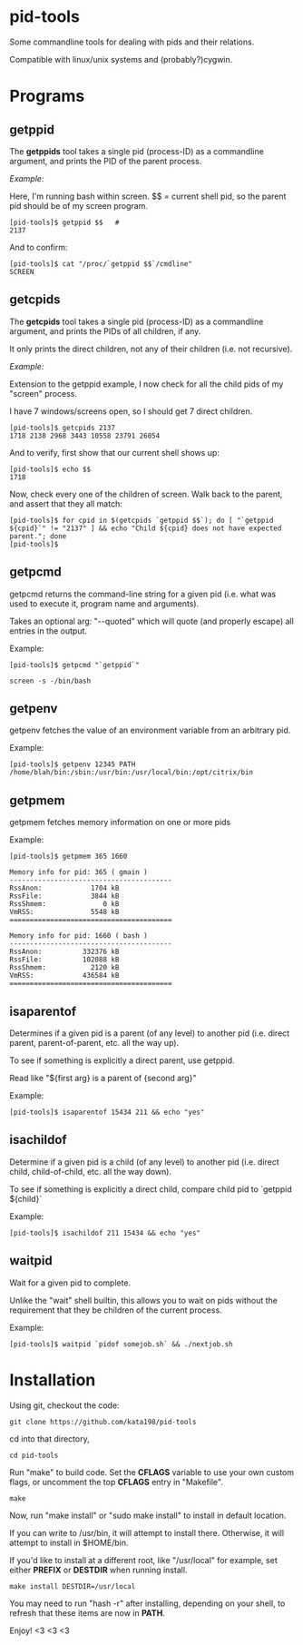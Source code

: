 # pid-tools
Some commandline tools for dealing with pids and their relations.

Compatible with linux/unix systems and (probably?)cygwin.


Programs
========


getppid
-------

The **getppids** tool takes a single pid (process-ID) as a commandline argument, and prints the PID of the parent process.


*Example:*

Here, I'm running bash within screen. $$ = current shell pid, so the parent pid should be of my screen program.

	[pid-tools]$ getppid $$   # 
	2137

And to confirm:

	[pid-tools]$ cat "/proc/`getppid $$`/cmdline"
	SCREEN


getcpids
--------

The **getcpids** tool takes a single pid (process-ID) as a commandline argument, and prints the PIDs of all children, if any.

It only prints the direct children, not any of their children (i.e. not recursive).


*Example:*

Extension to the getppid example, I now check for all the child pids of my "screen" process.

I have 7 windows/screens open, so I should get 7 direct children.


	[pid-tools]$ getcpids 2137
	1718 2138 2968 3443 10558 23791 26054


And to verify, first show that our current shell shows up:

	[pid-tools]$ echo $$
	1718

Now, check every one of the children of screen. Walk back to the parent, and assert that they all match:

	[pid-tools]$ for cpid in $(getcpids `getppid $$`); do [ "`getppid ${cpid}`" != "2137" ] && echo "Child ${cpid} does not have expected parent."; done
	[pid-tools]$ 


getpcmd
-------

getpcmd returns the command-line string for a given pid (i.e. what was used to execute it, program name and arguments).

Takes an optional arg: "\-\-quoted" which will quote (and properly escape) all entries in the output.


Example:


	[pid-tools]$ getpcmd "`getppid`"

	screen -s -/bin/bash


getpenv
-------

getpenv fetches the value of an environment variable from an arbitrary pid.

Example:

	[pid-tools]$ getpenv 12345 PATH
	/home/blah/bin:/sbin:/usr/bin:/usr/local/bin:/opt/citrix/bin


getpmem
-------

getpmem fetches memory information on one or more pids

Example:

	[pid-tools]$ getpmem 365 1660

	Memory info for pid: 365 ( gmain )
	----------------------------------------
	RssAnon:            1704 kB
	RssFile:            3844 kB
	RssShmem:              0 kB
	VmRSS:              5548 kB
	========================================

	Memory info for pid: 1660 ( bash )
	----------------------------------------
	RssAnon:          332376 kB
	RssFile:          102088 kB
	RssShmem:           2120 kB
	VmRSS:            436584 kB
	========================================


isaparentof
----------

Determines if a given pid is a parent (of any level) to another pid (i.e. direct parent, parent-of-parent, etc. all the way up).

To see if something is explicitly a direct parent, use getppid.

Read like "${first arg} is a parent of {second arg}"

Example:

	[pid-tools]$ isaparentof 15434 211 && echo "yes"


isachildof
----------

Determine if a given pid is a child (of any level) to another pid (i.e. direct child, child-of-child, etc. all the way down).

To see if something is explicitly a direct child, compare child pid to \`getppid ${child}\`

Example:

	[pid-tools]$ isachildof 211 15434 && echo "yes"


waitpid
-------

Wait for a given pid to complete.

Unlike the "wait" shell builtin, this allows you to wait on pids without the requirement that they be children of the current process.

Example:

	[pid-tools]$ waitpid `pidof somejob.sh` && ./nextjob.sh


Installation
============


Using git, checkout the code:

	git clone https://github.com/kata198/pid-tools

cd into that directory,

	cd pid-tools

Run "make" to build code. Set the **CFLAGS** variable to use your own custom flags, or uncomment the top **CFLAGS** entry in "Makefile".

	make

Now, run "make install" or "sudo make install" to install in default location.

If you can write to /usr/bin, it will attempt to install there. Otherwise, it will attempt to install in $HOME/bin.

If you'd like to install at a different root, like "/usr/local" for example, set either **PREFIX** or **DESTDIR** when running install.

	make install DESTDIR=/usr/local

You may need to run "hash -r" after installing, depending on your shell, to refresh that these items are now in **PATH**.


Enjoy! <3 <3 <3
